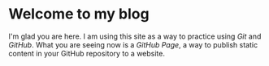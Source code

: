 # Welcome to my blog

I'm glad you are here. I am using this site as a way to practice using *Git* and *GitHub*. What you are seeing now is a *GitHub Page*, a way to publish static content in your GitHub repository to a website.
